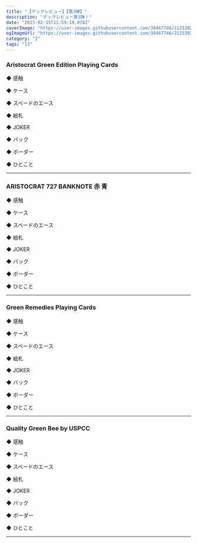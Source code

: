 ```yaml
---
title: "【デックレビュー】【第3弾】"
description: "デックレビュー第3弾！"
date: "2023-02-15T11:59:19.978Z"
coverImage: "https://user-images.githubusercontent.com/38467746/212539249-10185768-83bd-449b-b2df-fc10e389d867.jpeg"
ogImageUrl: "https://user-images.githubusercontent.com/38467746/212539249-10185768-83bd-449b-b2df-fc10e389d867.jpeg"
category: "2"
tags: "13"
---
```


### Aristocrat Green Edition Playing Cards

◆ 感触

◆ ケース

◆ スペードのエース

◆ 絵札

◆ JOKER

◆ バック

◆ ボーダー

◆ ひとこと

---

### ARISTOCRAT 727 BANKNOTE 赤 青

◆ 感触

◆ ケース

◆ スペードのエース

◆ 絵札

◆ JOKER

◆ バック

◆ ボーダー

◆ ひとこと

---

### Green Remedies Playing Cards

◆ 感触

◆ ケース

◆ スペードのエース

◆ 絵札

◆ JOKER

◆ バック

◆ ボーダー

◆ ひとこと

---

### Quality Green Bee by USPCC

◆ 感触

◆ ケース

◆ スペードのエース

◆ 絵札

◆ JOKER

◆ バック

◆ ボーダー

◆ ひとこと

---
